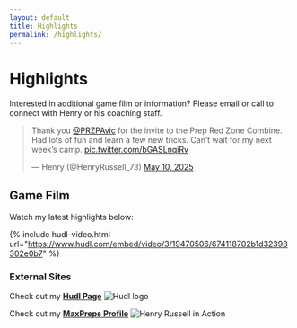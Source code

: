 ```yaml
---
layout: default
title: Highlights
permalink: /highlights/
---
```

# Highlights

Interested in additional game film or information? Please email or call to connect with Henry or his coaching staff.

<blockquote class="twitter-tweet"><p lang="en" dir="ltr">Thank you <a href="https://twitter.com/PRZPAvic?ref_src=twsrc%5Etfw">@PRZPAvic</a> for the invite to the Prep Red Zone Combine. Had lots of fun and learn a few new tricks. Can’t wait for my next week’s camp. <a href="https://t.co/bGASLnqiRv">pic.twitter.com/bGASLnqiRv</a></p>&mdash; Henry (@HenryRussell_73) <a href="https://twitter.com/HenryRussell_73/status/1921342999931351226?ref_src=twsrc%5Etfw">May 10, 2025</a></blockquote> <script async src="https://platform.twitter.com/widgets.js" charset="utf-8"></script>

## Game Film

Watch my latest highlights below:

{% include hudl-video.html url="https://www.hudl.com/embed/video/3/19470506/674118702b1d32398302e0b7" %}

### External Sites
 
Check out my [**Hudl Page**](https://www.hudl.com/profile/19470506/Henry-Russell)
![Hudl logo](https://static.hudl.com/craft/toolkit/logos/Hudl-Logo-Inverted.png)

Check out my [**MaxPreps Profile**](https://www.maxpreps.com/pa/bethlehem/bethlehem-catholic-hawks/athletes/henry-russell/?careerid=6akpsa601hjh1)
![Henry Russell in Action](https://asset.maxpreps.io/includes/images/apps/maxapp_icon_v2.png)
